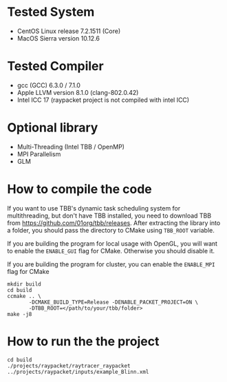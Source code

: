 # Tested System

* CentOS Linux release 7.2.1511 (Core)
* MacOS Sierra version 10.12.6

# Tested Compiler

* gcc (GCC) 6.3.0 / 7.1.0 
* Apple LLVM version 8.1.0 (clang-802.0.42)
* Intel ICC 17 (raypacket project is not compiled with intel ICC)

# Optional library

* Multi-Threading (Intel TBB / OpenMP)
* MPI Parallelism
* GLM

# How to compile the code

If you want to use TBB's dynamic task scheduling system for multithreading, but don't have TBB installed, you need to download TBB from https://github.com/01org/tbb/releases. After extracting the library into a folder, you should pass the directory to CMake using `TBB_ROOT` variable.

If you are building the program for local usage with OpenGL, you will want to enable the `ENABLE_GUI` flag for CMake. Otherwise you should disable it.

If you are building the program for cluster, you can enable the `ENABLE_MPI` flag for CMake

```
mkdir build
cd build
ccmake .. \
       -DCMAKE_BUILD_TYPE=Release -DENABLE_PACKET_PROJECT=ON \
       -DTBB_ROOT=</path/to/your/tbb/folder> 
make -j8
```

# How to run the the project

```
cd build
./projects/raypacket/raytracer_raypacket ../projects/raypacket/inputs/example_Blinn.xml
```